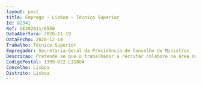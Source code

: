 ```yaml
--- 
layout: post
title: Emprego - Lisboa - Técnico Superior
Id: 82341
Ref: OE202011/0550
DataAbertura: 2020-11-19
DataFecho: 2020-12-14
Trabalho: Técnico Superior
Empregador: Secretaria-Geral da Presidência de Conselho de Ministros
Descricao: Pretende se que o trabalhador a recrutar colabore na área do design e conceção gráfica da SGPCM, contribuindo designadamente para a criação de •	Identidades gráficas •	Design editorial, paginação de documentos •	Design para web, nomeadamente portal interno, internet e perfis em redes sociais •	Suportes gráficos para projetos, iniciativas e eventos, tais como, brochuras, formulários, flyers, banners, convites e programas •	Infografias •	Merchandising •	Criação e modelos em Word e Powerpoint •	Preparação de ficheiros para impressão •	Sinalética.
CodigoPostal: 1399-022 LISBOA
Concelho: Lisboa
Distrito: Lisboa
--- 
```

